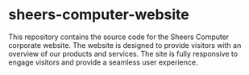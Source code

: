 # sheers-computer-website
This repository contains the source code for the Sheers Computer corporate website. The website is designed to provide visitors with an overview of our products and services. The site is fully responsive to engage visitors and provide a seamless user experience.
